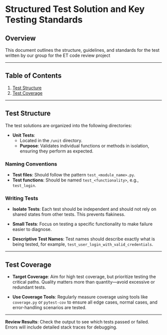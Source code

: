 # Structured Test Solution and Key Testing Standards

## Overview

This document outlines the structure, guidelines, and standards for the test
 written by our group for the ET code review project

---

## Table of Contents

1. [Test Structure](#test-structure)
2. [Test Coverage](#test-coverage)

---

## Test Structure

The test solutions are organized into the following directories:

- **Unit Tests**:
  - Located in the `/unit` directory.
  - **Purpose**: Validates individual functions or methods in isolation,
   ensuring they perform as expected.

### Naming Conventions

- **Test files**: Should follow the pattern `test_<module_name>.py`.
- **Test functions**: Should be named `test_<functionality>`, e.g., `test_login`.
  
### Writing Tests

- **Isolate Tests**: Each test should be independent and should not rely on
   shared states from other tests. This prevents flakiness.
  
- **Small Tests**: Focus on testing a specific functionality to make failure
   easier to diagnose.
  
- **Descriptive Test Names**: Test names should describe exactly what is being
   tested, for example, `test_user_login_with_valid_credentials`.

---

## Test Coverage

- **Target Coverage**: Aim for high test coverage, but prioritize testing the
   critical paths. Quality matters more than quantity—avoid excessive or
  redundant tests.
  
- **Use Coverage Tools**: Regularly measure coverage using tools like
   `coverage.py` or `pytest-cov` to ensure all edge cases, normal cases, and
    error-handling scenarios are tested.

---

 **Review Results**: Check the output to see which tests passed or failed.
    Errors will include detailed stack traces for debugging.
